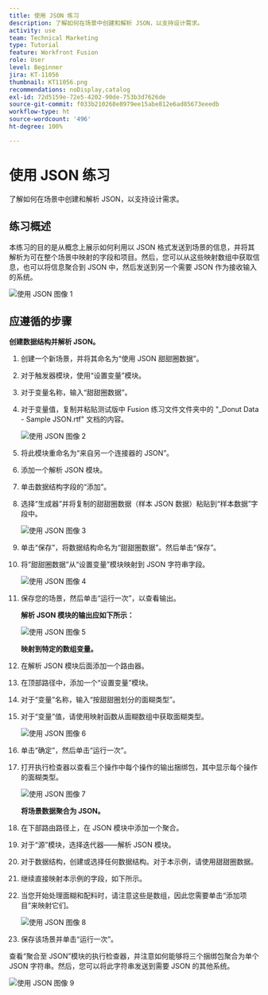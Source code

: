 ```yaml
---
title: 使用 JSON 练习
description: 了解如何在场景中创建和解析 JSON，以支持设计需求。
activity: use
team: Technical Marketing
type: Tutorial
feature: Workfront Fusion
role: User
level: Beginner
jira: KT-11056
thumbnail: KT11056.png
recommendations: noDisplay,catalog
exl-id: 72d5159e-72e5-4202-90de-753b3d7626de
source-git-commit: f033b210268e8979ee15abe812e6ad85673eeedb
workflow-type: ht
source-wordcount: '496'
ht-degree: 100%

---
```


# 使用 JSON 练习

了解如何在场景中创建和解析 JSON，以支持设计需求。

## 练习概述

本练习的目的是从概念上展示如何利用以 JSON 格式发送到场景的信息，并将其解析为可在整个场景中映射的字段和项目。然后，您可以从这些映射数组中获取信息，也可以将信息聚合到 JSON 中，然后发送到另一个需要 JSON 作为接收输入的系统。

![使用 JSON 图像 1](../12-exercises/assets/working-with-json-walkthrough-1.png)

## 应遵循的步骤

**创建数据结构并解析 JSON。**

1. 创建一个新场景，并将其命名为“使用 JSON 甜甜圈数据”。
1. 对于触发器模块，使用“设置变量”模块。
1. 对于变量名称，输入“甜甜圈数据”。
1. 对于变量值，复制并粘贴测试版中 Fusion 练习文件文件夹中的 &quot;_Donut Data - Sample JSON.rtf&quot; 文档的内容。

   ![使用 JSON 图像 2](../12-exercises/assets/working-with-json-walkthrough-2.png)

1. 将此模块重命名为“来自另一个连接器的 JSON”。
1. 添加一个解析 JSON 模块。
1. 单击数据结构字段的“添加”。
1. 选择“生成器”并将复制的甜甜圈数据（样本 JSON 数据）粘贴到“样本数据”字段中。

   ![使用 JSON 图像 3](../12-exercises/assets/working-with-json-walkthrough-3.png)

1. 单击“保存”，将数据结构命名为“甜甜圈数据”。然后单击“保存”。
1. 将“甜甜圈数据”从“设置变量”模块映射到 JSON 字符串字段。

   ![使用 JSON 图像 4](../12-exercises/assets/working-with-json-walkthrough-4.png)

1. 保存您的场景，然后单击“运行一次”，以查看输出。

   **解析 JSON 模块的输出应如下所示：**

   ![使用 JSON 图像 5](../12-exercises/assets/working-with-json-walkthrough-5.png)

   **映射到特定的数组变量。**

1. 在解析 JSON 模块后面添加一个路由器。
1. 在顶部路径中，添加一个“设置变量”模块。
1. 对于“变量”名称，输入“按甜甜圈划分的面糊类型”。
1. 对于“变量”值，请使用映射函数从面糊数组中获取面糊类型。

   ![使用 JSON 图像 6](../12-exercises/assets/working-with-json-walkthrough-6.png)

1. 单击“确定”，然后单击“运行一次”。
1. 打开执行检查器以查看三个操作中每个操作的输出捆绑包，其中显示每个操作的面糊类型。

   ![使用 JSON 图像 7](../12-exercises/assets/working-with-json-walkthrough-7.png)

   **将场景数据聚合为 JSON。**

1. 在下部路由路径上，在 JSON 模块中添加一个聚合。
1. 对于“源”模块，选择迭代器——解析 JSON 模块。
1. 对于数据结构，创建或选择任何数据结构。对于本示例，请使用甜甜圈数据。
1. 继续直接映射本示例的字段，如下所示。
1. 当您开始处理面糊和配料时，请注意这些是数组，因此您需要单击“添加项目”来映射它们。

   ![使用 JSON 图像 8](../12-exercises/assets/working-with-json-walkthrough-8.png)

1. 保存该场景并单击“运行一次”。

查看“聚合至 JSON”模块的执行检查器，并注意如何能够将三个捆绑包聚合为单个 JSON 字符串。然后，您可以将此字符串发送到需要 JSON 的其他系统。

![使用 JSON 图像 9](../12-exercises/assets/working-with-json-walkthrough-9.png)

